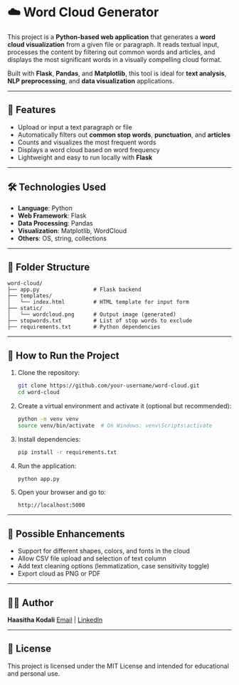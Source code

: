 # ☁️ Word Cloud Generator

This project is a **Python-based web application** that generates a **word cloud visualization** from a given file or paragraph. It reads textual input, processes the content by filtering out common words and articles, and displays the most significant words in a visually compelling cloud format.

Built with **Flask**, **Pandas**, and **Matplotlib**, this tool is ideal for **text analysis**, **NLP preprocessing**, and **data visualization** applications.

---

## 📌 Features

- Upload or input a text paragraph or file  
- Automatically filters out **common stop words**, **punctuation**, and **articles**  
- Counts and visualizes the most frequent words  
- Displays a word cloud based on word frequency  
- Lightweight and easy to run locally with **Flask**

---

## 🛠️ Technologies Used

- **Language**: Python  
- **Web Framework**: Flask  
- **Data Processing**: Pandas  
- **Visualization**: Matplotlib, WordCloud  
- **Others**: OS, string, collections

---

## 📁 Folder Structure

```text
word-cloud/
├── app.py                 # Flask backend
├── templates/
│   └── index.html         # HTML template for input form
├── static/
│   └── wordcloud.png      # Output image (generated)
├── stopwords.txt          # List of stop words to exclude
├── requirements.txt       # Python dependencies
````

---

## 🚀 How to Run the Project

1. Clone the repository:

   ```bash
   git clone https://github.com/your-username/word-cloud.git
   cd word-cloud
   ```

2. Create a virtual environment and activate it (optional but recommended):

   ```bash
   python -m venv venv
   source venv/bin/activate  # On Windows: venv\Scripts\activate
   ```

3. Install dependencies:

   ```bash
   pip install -r requirements.txt
   ```

4. Run the application:

   ```bash
   python app.py
   ```

5. Open your browser and go to:

   ```
   http://localhost:5000
   ```

---

## 🔮 Possible Enhancements

* Support for different shapes, colors, and fonts in the cloud
* Allow CSV file upload and selection of text column
* Add text cleaning options (lemmatization, case sensitivity toggle)
* Export cloud as PNG or PDF

---

## 👨‍💻 Author

**Haasitha Kodali**
[Email](mailto:kodalihaasitha@gmail.com) | [LinkedIn]([https://www.linkedin.com/in/haasitha-kodali/])

---

## 📜 License

This project is licensed under the MIT License and intended for educational and personal use.
